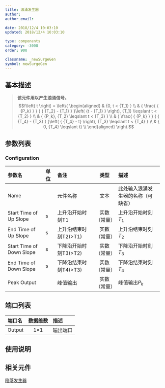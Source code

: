 ```yaml
---
title: 浪涌发生器
author: 
author_email:

date: 2018/12/4 10:03:10
updated: 2018/12/4 10:03:10

type: components
category: -3008
order: 900

classname: _newSurgeGen
symbol: newSurgeGen
---
```

## 基本描述


> **该元件用以产生浪涌信号。** 
> $$f\left( t \right) = \left\{ \begin{aligned}
> & {0, t < {T_1} } \\
> & { \frac{ { {P_k} } } { { {T_2} - {T_1} } }\left( {t - {T_1} } \right), {T_1} \leqslant t < {T_2} } \\
> & { {P_k}, {T_2} \leqslant t < {T_3} } \\
> & { \frac{ { {P_k} } } { { {T_4} - {T_3} } }\left( { {T_4} - t} \right), {T_3} \leqslant t < {T_4} } \\
> & { 0, {T_4} \leqslant t} \\ 
> \end{aligned} \right.$$ 

## 参数列表
### Configuration
| 参数名 | 单位 | 备注 | 类型 | 描述 |
| :--- | :--- | :--- | :--: | :--- |
| Name |  | 元件名称 | 文本 | 此处输入浪涌发生器的名称（可缺省） |
| Start Time of Up Slope | s | 上升沿开始时刻T1 | 实数（常量） | 上升沿开始时刻$T_1$  |
| End Time of Up Slope | s | 上升沿结束时刻T2(>T1) | 实数（常量） | 上升沿结束时刻$T_2$ |
| Start Time of Down Slope | s | 下降沿开始时刻T3(>T2) | 实数（常量） | 下降沿开始时刻$T_3$ |
| End Time of Down Slope | s | 下降沿结束时刻T4(>T3) | 实数（常量） | 下降沿结束时刻$T_4$ |
| Peak Output |  | 峰值输出 | 实数（常量） | 峰值输出$P_k$ |

 
## 端口列表

| 端口名 | 数据维数 | 描述 |
| :--- | :--:  | :--- |
| Output | 1×1 |输出端口 |
 
## 使用说明



## 相关元件

[陷落发生器](comp_newDropGen.md)
